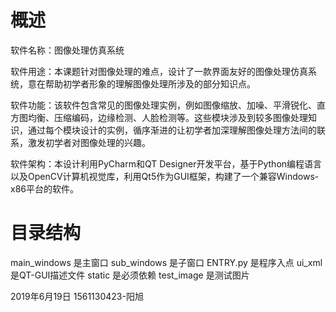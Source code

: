 # 概述

软件名称：图像处理仿真系统

软件用途：本课题针对图像处理的难点，设计了一款界面友好的图像处理仿真系统，意在帮助初学者形象的理解图像处理所涉及的部分知识点。

软件功能：该软件包含常见的图像处理实例，例如图像缩放、加噪、平滑锐化、直方图均衡、压缩编码，边缘检测、人脸检测等。这些模块涉及到较多图像处理知识，通过每个模块设计的实例，循序渐进的让初学者加深理解图像处理方法间的联系，激发初学者对图像处理的兴趣。

软件架构：本设计利用PyCharm和QT Designer开发平台，基于Python编程语言以及OpenCV计算机视觉库，利用Qt5作为GUI框架，构建了一个兼容Windows-x86平台的软件。



# 目录结构

main_windows 是主窗口
sub_windows 是子窗口
ENTRY.py 是程序入点
ui_xml 是QT-GUI描述文件
static 是必须依赖
test_image 是测试图片

2019年6月19日
1561130423-阳旭